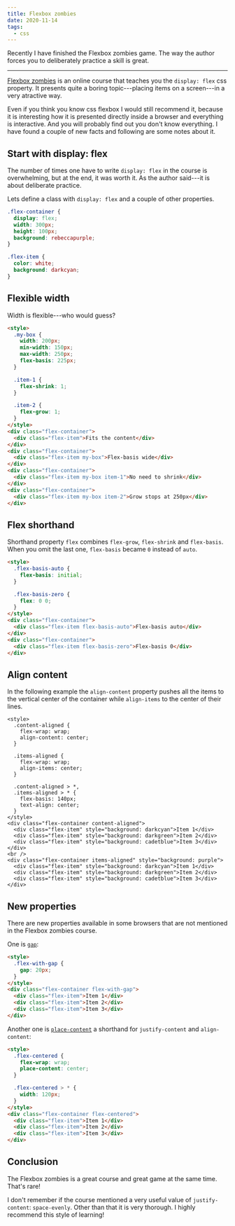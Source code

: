 ```yaml
---
title: Flexbox zombies
date: 2020-11-14
tags:
  - css
---
```


Recently I have finished the Flexbox zombies game. The way the author forces you to deliberately practice a skill is great.

---

[Flexbox zombies](https://flexboxzombies.com) is an online course that teaches you the `display: flex` css property. It presents quite a boring topic---placing items on a screen---in a very atractive way.

Even if you think you know css flexbox I would still recommend it, because it is interesting how it is presented directly inside a browser and everything is interactive. And you will probably find out you don't know everything. I have found a couple of new facts and following are some notes about it.

## Start with display: flex

The number of times one have to write `display: flex` in the course is overwhelming, but at the end, it was worth it. As the author said---it is about deliberate practice.

Lets define a class with `display: flex` and a couple of other properties.

<style>
  .flex-container {
    display: flex;
    width: 300px;
    height: 100px;
    background: rebeccapurple;
  }

  .flex-item {
    color: white;
    background: darkcyan;
  }
</style>

```css
.flex-container {
  display: flex;
  width: 300px;
  height: 100px;
  background: rebeccapurple;
}

.flex-item {
  color: white;
  background: darkcyan;
}
```

## Flexible width

Width is flexible---who would guess?

```html {run}
<style>
  .my-box {
    width: 200px;
    min-width: 150px;
    max-width: 250px;
    flex-basis: 225px;
  }

  .item-1 {
    flex-shrink: 1;
  }

  .item-2 {
    flex-grow: 1;
  }
</style>
<div class="flex-container">
  <div class="flex-item">Fits the content</div>
</div>
<div class="flex-container">
  <div class="flex-item my-box">Flex-basis wide</div>
</div>
<div class="flex-container">
  <div class="flex-item my-box item-1">No need to shrink</div>
</div>
<div class="flex-container">
  <div class="flex-item my-box item-2">Grow stops at 250px</div>
</div>
```

## Flex shorthand

Shorthand property `flex` combines `flex-grow`, `flex-shrink` and `flex-basis`. When you omit the last one, `flex-basis` became `0` instead of `auto`.

```html {run}
<style>
  .flex-basis-auto {
    flex-basis: initial;
  }

  .flex-basis-zero {
    flex: 0 0;
  }
</style>
<div class="flex-container">
  <div class="flex-item flex-basis-auto">Flex-basis auto</div>
</div>
<div class="flex-container">
  <div class="flex-item flex-basis-zero">Flex-basis 0</div>
</div>
```

## Align content

In the following example the `align-content` property pushes all the items to the vertical center of the container while `align-items` to the center of their lines.

```html/3,8 {run}
<style>
  .content-aligned {
    flex-wrap: wrap;
    align-content: center;
  }

  .items-aligned {
    flex-wrap: wrap;
    align-items: center;
  }

  .content-aligned > *,
  .items-aligned > * {
    flex-basis: 140px;
    text-align: center;
  }
</style>
<div class="flex-container content-aligned">
  <div class="flex-item" style="background: darkcyan">Item 1</div>
  <div class="flex-item" style="background: darkgreen">Item 2</div>
  <div class="flex-item" style="background: cadetblue">Item 3</div>
</div>
<br />
<div class="flex-container items-aligned" style="background: purple">
  <div class="flex-item" style="background: darkcyan">Item 1</div>
  <div class="flex-item" style="background: darkgreen">Item 2</div>
  <div class="flex-item" style="background: cadetblue">Item 3</div>
</div>
```

## New properties

There are new properties available in some browsers that are not mentioned in the Flexbox zombies course.

One is [`gap`](https://developer.mozilla.org/en-US/docs/Web/CSS/gap):

```html {run}
<style>
  .flex-with-gap {
    gap: 20px;
  }
</style>
<div class="flex-container flex-with-gap">
  <div class="flex-item">Item 1</div>
  <div class="flex-item">Item 2</div>
  <div class="flex-item">Item 3</div>
</div>
```

Another one is [`place-content`](https://developer.mozilla.org/en-US/docs/Web/CSS/place-content) a shorthand for `justify-content` and `align-content`:

```html {run}
<style>
  .flex-centered {
    flex-wrap: wrap;
    place-content: center;
  }

  .flex-centered > * {
    width: 120px;
  }
</style>
<div class="flex-container flex-centered">
  <div class="flex-item">Item 1</div>
  <div class="flex-item">Item 2</div>
  <div class="flex-item">Item 3</div>
</div>
```

## Conclusion

The Flexbox zombies is a great course and great game at the same time. That's rare!

I don't remember if the course mentioned a very useful value of `justify-content`: `space-evenly`. Other than that it is very thorough. I highly recommend this style of learning!
